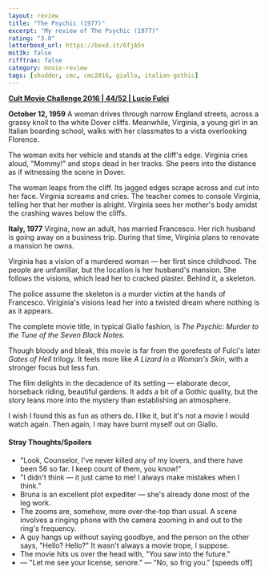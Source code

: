 ```yaml
---
layout: review
title: "The Psychic (1977)"
excerpt: "My review of The Psychic (1977)"
rating: "3.0"
letterboxd_url: https://boxd.it/6fjA5n
mst3k: false
rifftrax: false
category: movie-review
tags: [shudder, cmc, cmc2016, giallo, italian-gothic]
---
```


<b><a href="https://boxd.it/q7ygw/detail" target="_blank" rel="noopener">Cult Movie Challenge 2016 | 44/52 | Lucio Fulci</a></b>

<b>October 12, 1959</b>
A woman drives through narrow England streets, across a grassy knoll to the white Dover cliffs. Meanwhile, Virginia, a young girl in an Italian boarding school, walks with her classmates to a vista overlooking Florence.

The woman exits her vehicle and stands at the cliff's edge. Virginia cries aloud, "Mommy!" and stops dead in her tracks. She peers into the distance as if witnessing the scene in Dover.

The woman leaps from the cliff. Its jagged edges scrape across and cut into her face. Virginia screams and cries. The teacher comes to console Virginia, telling her that her mother is alright. Virginia sees her mother's body amidst the crashing waves below the cliffs.

<b>Italy, 1977</b>
Virgina, now an adult, has married Francesco. Her rich husband is going away on a business trip. During that time, Virginia plans to renovate a mansion he owns.

Virginia has a vision of a murdered woman — her first since childhood. The people are unfamiliar, but the location is her husband's mansion. She follows the visions, which lead her to cracked plaster. Behind it, a skeleton.

The police assume the skeleton is a murder victim at the hands of Francesco. Viriginia's visions lead her into a twisted dream where nothing is as it appears.

The complete movie title, in typical Giallo fashion, is <i>The Psychic: Murder to the Tune of the Seven Black Notes</i>.

Though bloody and bleak, this movie is far from the gorefests of Fulci's later <i>Gates of Hell</i> trilogy. It feels more like <i>A Lizard in a Woman's Skin</i>, with a stronger focus but less fun.

The film delights in the decadence of its setting — elaborate decor, horseback riding, beautiful gardens. It adds a bit of a Gothic quality, but the story leans more into the mystery than establishing an atmosphere.

I wish I found this as fun as others do. I like it, but it's not a movie I would watch again. Then again, I may have burnt myself out on Giallo.

#### Stray Thoughts/Spoilers

- "Look, Counselor, I've never killed any of my lovers, and there have been 56 so far. I keep count of them, you know!"
- "I didn't think — it just came to me! I always make mistakes when I think."
- Bruna is an excellent plot expediter — she's already done most of the leg work.
- The zooms are, somehow, more over-the-top than usual. A scene involves a ringing phone with the camera zooming in and out to the ring's frequency.
- A guy hangs up without saying goodbye, and the person on the other says, "Hello? Hello?" It wasn't always a movie trope, I suppose.
- The movie hits us over the head with, "You saw into the future."
- — "Let me see your license, senore." — "No, so frig you." [speeds off]
